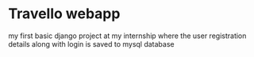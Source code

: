 # Travello webapp
my first basic django project at my internship where the user registration details along with login is saved to mysql database
